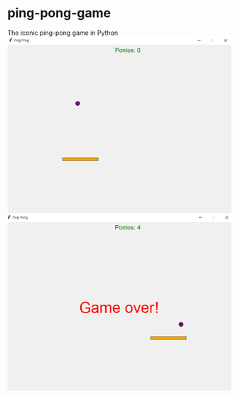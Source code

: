 # ping-pong-game
The iconic ping-pong game in Python
<img src="https://github.com/marizilla/ping-pong-game/blob/main/game01.png">
<img src ="https://github.com/marizilla/ping-pong-game/blob/main/game02.png">
